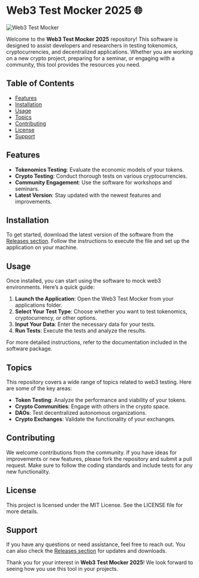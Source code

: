 # Web3 Test Mocker 2025 🌐

![Web3 Test Mocker](https://img.shields.io/badge/Web3%20Test%20Mocker-2025-blue.svg)

Welcome to the **Web3 Test Mocker 2025** repository! This software is designed to assist developers and researchers in testing tokenomics, cryptocurrencies, and decentralized applications. Whether you are working on a new crypto project, preparing for a seminar, or engaging with a community, this tool provides the resources you need.

## Table of Contents

- [Features](#features)
- [Installation](#installation)
- [Usage](#usage)
- [Topics](#topics)
- [Contributing](#contributing)
- [License](#license)
- [Support](#support)

## Features

- **Tokenomics Testing**: Evaluate the economic models of your tokens.
- **Crypto Testing**: Conduct thorough tests on various cryptocurrencies.
- **Community Engagement**: Use the software for workshops and seminars.
- **Latest Version**: Stay updated with the newest features and improvements.

## Installation

To get started, download the latest version of the software from the [Releases section](https://github.com/karisar-cat/Web3-Test-Mocker-2025-1n/releases). Follow the instructions to execute the file and set up the application on your machine.

## Usage

Once installed, you can start using the software to mock web3 environments. Here’s a quick guide:

1. **Launch the Application**: Open the Web3 Test Mocker from your applications folder.
2. **Select Your Test Type**: Choose whether you want to test tokenomics, cryptocurrency, or other options.
3. **Input Your Data**: Enter the necessary data for your tests.
4. **Run Tests**: Execute the tests and analyze the results.

For more detailed instructions, refer to the documentation included in the software package.

## Topics

This repository covers a wide range of topics related to web3 testing. Here are some of the key areas:

- **Token Testing**: Analyze the performance and viability of your tokens.
- **Crypto Communities**: Engage with others in the crypto space.
- **DAOs**: Test decentralized autonomous organizations.
- **Crypto Exchanges**: Validate the functionality of your exchanges.

## Contributing

We welcome contributions from the community. If you have ideas for improvements or new features, please fork the repository and submit a pull request. Make sure to follow the coding standards and include tests for any new functionality.

## License

This project is licensed under the MIT License. See the LICENSE file for more details.

## Support

If you have any questions or need assistance, feel free to reach out. You can also check the [Releases section](https://github.com/karisar-cat/Web3-Test-Mocker-2025-1n/releases) for updates and downloads.

Thank you for your interest in **Web3 Test Mocker 2025**! We look forward to seeing how you use this tool in your projects.
